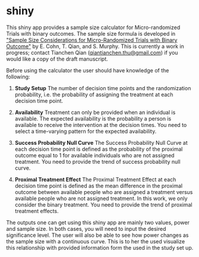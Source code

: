# shiny

This shiny app provides a sample size calculator for Micro-randomized Trials with
binary outcomes. The sample size formula is developed in ["Sample Size
Considerations for Micro-Randomized Trials with Binary
Outcome"](https://sites.google.com/view/tianchen-qian/research) by E. Cohn, T.
Qian, and S. Murphy. This is currently a work in progress; contact Tianchen Qian
(qiantianchen.thu@gmail.com) if you would like a copy of the draft manuscript.

Before using the calculator the user should have knowledge of the following:

1. **Study Setup**
The number of decision time points and the randomization
probability, i.e. the probability of assigning the treatment at each decision
time point.

1. **Availability** 
Treatment can only be provided when an individual is
available. The expected availability is the probability a person is available to
receive the intervention at the decision times. You need to select a
time-varying pattern for the expected availability.

1. **Success Probability Null Curve** 
The Success Probability Null Curve at
each decision time point is defined as the probability of the proximal outcome
equal to 1 for available individuals who are not assigned treatment. You need to
provide the trend of success probability null curve.

1. **Proximal Treatment Effect**
The Proximal Treatment Effect at each decision
time point is defined as the mean difference in the proximal outcome between
available people who are assigned a treatment versus available people who are
not assigned treatment. In this work, we only consider the binary treatment. You
need to provide the trend of proximal treatment effects.

The outputs one can get using this shiny app are mainly two values, power and
sample size. In both cases, you will need to input the desired significance
level. The user will also be able to see how power changes as the sample size with a continuous curve.  This is to her the used visualize this relationship with provided information form the used in the study set up. 
